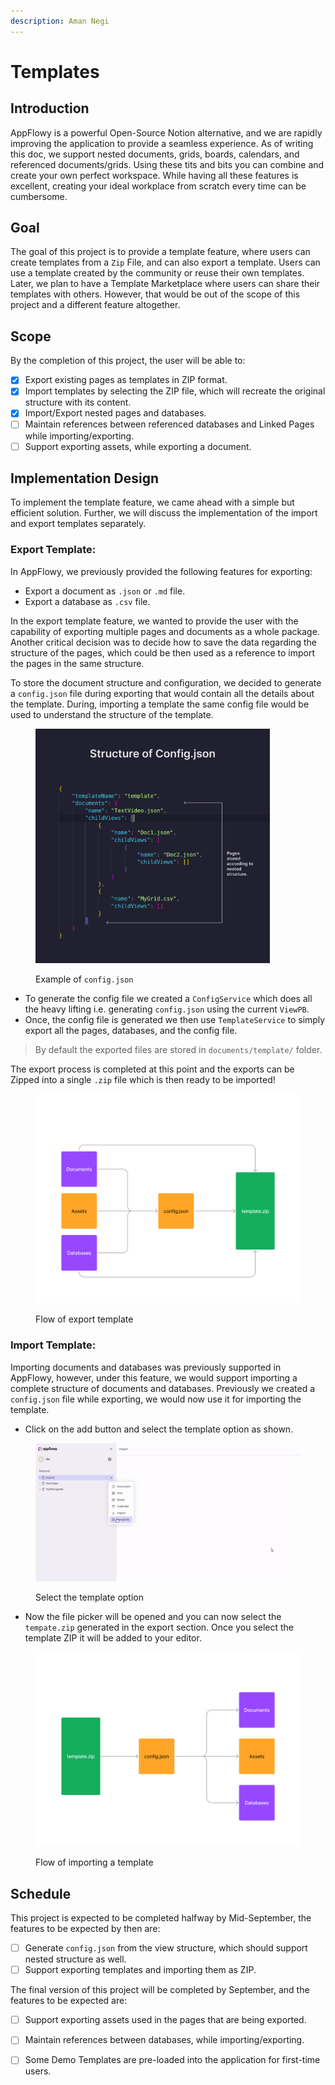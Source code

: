 ```yaml
---
description: Aman Negi
---
```


# Templates

## Introduction

AppFlowy is a powerful Open-Source Notion alternative, and we are rapidly improving the application to provide a seamless experience. As of writing this doc, we support nested documents, grids, boards, calendars, and referenced documents/grids. Using these tits and bits you can combine and create your own perfect workspace. While having all these features is excellent, creating your ideal workplace from scratch every time can be cumbersome. &#x20;

## Goal

The goal of this project is to provide a template feature, where users can create templates from a `Zip` File, and can also export a template. Users can use a template created by the community or reuse their own templates. Later, we plan to have a Template Marketplace where users can share their templates with others. However, that would be out of the scope of this project and a different feature altogether.

## Scope

By the completion of this project, the user will be able to:

* [x] Export existing pages as templates in ZIP format.
* [x] Import templates by selecting the ZIP file, which will recreate the original structure with its content.
* [x] Import/Export nested pages and databases.
* [ ] Maintain references between referenced databases and Linked Pages while importing/exporting.
* [ ] Support exporting assets, while exporting a document.

## Implementation Design

To implement the template feature, we came ahead with a simple but efficient solution. Further, we will discuss the implementation of the import and export templates separately.&#x20;

### Export Template:&#x20;

In AppFlowy, we previously provided the following features for exporting:

* Export a document as `.json` or `.md` file.
* Export a database as `.csv` file.

In the export template feature, we wanted to provide the user with the capability of exporting multiple pages and documents as a whole package. Another critical decision was to decide how to save the data regarding the structure of the pages, which could be then used as a reference to import the pages in the same structure.

To store the document structure and configuration, we decided to generate a `config.json` file during exporting that would contain all the details about the template. During, importing a template the same config file would be used to understand the structure of the template.

<figure><img src="../../../../../.gitbook/assets/config_file.png" alt="" width="375"><figcaption><p>Example of <code>config.json</code></p></figcaption></figure>

* To generate the config file we created a `ConfigService` which does all the heavy lifting i.e. generating `config.json` using the current `ViewPB`.&#x20;
* Once, the config file is generated we then use `TemplateService` to simply export all the pages, databases, and the config file.

> By default the exported files are stored in `documents/template/` folder.

The export process is completed at this point and the exports can be Zipped into a single `.zip` file which is then ready to be imported!

<figure><img src="../../../../../.gitbook/assets/export_path.png" alt="" width="563"><figcaption><p>Flow of export template</p></figcaption></figure>

### Import Template:

Importing documents and databases was previously supported in AppFlowy, however, under this feature, we would support importing a complete structure of documents and databases. Previously we created a `config.json` file while exporting, we would now use it for importing the template.

* Click on the add button and select the template option as shown.

<figure><img src="../../../../../.gitbook/assets/brave_oYxE9txNSD.png" alt=""><figcaption><p>Select the template option</p></figcaption></figure>

* Now the file picker will be opened and you can now select the `tempate.zip` generated in the export section. Once you select the template ZIP it will be added to your editor.

<figure><img src="../../../../../.gitbook/assets/import_path.png" alt="" width="563"><figcaption><p>Flow of importing a template</p></figcaption></figure>

## Schedule

This project is expected to be completed halfway by Mid-September, the features to be expected by then are:

* [ ] Generate `config.json` from the view structure, which should support nested structure as well.
* [ ] Support exporting templates and importing them as ZIP.

The final version of this project will be completed by September, and the features to be expected are:

* [ ] Support exporting assets used in the pages that are being exported.
* [ ] Maintain references between databases, while importing/exporting.
* [ ] Some Demo Templates are pre-loaded into the application for first-time users.



